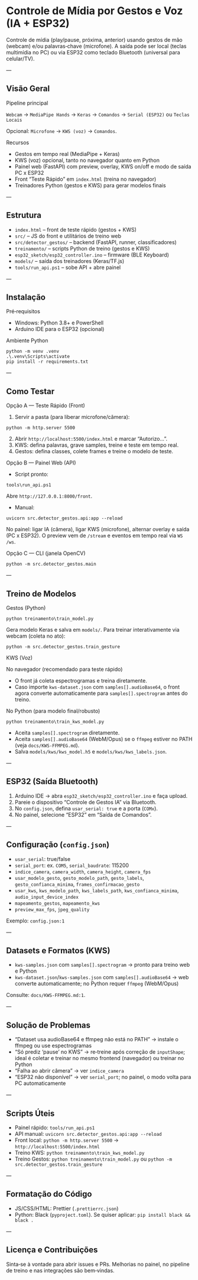 # Controle de Mídia por Gestos e Voz (IA + ESP32)

Controle de mídia (play/pause, próxima, anterior) usando gestos de mão (webcam) e/ou palavras‑chave (microfone). A saída pode ser local (teclas multimídia no PC) ou via ESP32 como teclado Bluetooth (universal para celular/TV).

—

## Visão Geral

Pipeline principal

`Webcam` → `MediaPipe Hands` → `Keras` → `Comandos` → `Serial (ESP32)` ou `Teclas Locais`

Opcional: `Microfone` → `KWS (voz)` → `Comandos`.

Recursos

- Gestos em tempo real (MediaPipe + Keras)
- KWS (voz) opcional, tanto no navegador quanto em Python
- Painel web (FastAPI) com preview, overlay, KWS on/off e modo de saída PC x ESP32
- Front “Teste Rápido” em `index.html` (treina no navegador)
- Treinadores Python (gestos e KWS) para gerar modelos finais

—

## Estrutura

- `index.html` – front de teste rápido (gestos + KWS)
- `src/` – JS do front e utilitários de treino web
- `src/detector_gestos/` – backend (FastAPI, runner, classificadores)
- `treinamento/` – scripts Python de treino (gestos e KWS)
- `esp32_sketch/esp32_controller.ino` – firmware (BLE Keyboard)
- `models/` – saída dos treinadores (Keras/TF.js)
- `tools/run_api.ps1` – sobe API + abre painel

—

## Instalação

Pré‑requisitos

- Windows: Python 3.8+ e PowerShell
- Arduino IDE para o ESP32 (opcional)

Ambiente Python

```
python -m venv .venv
.\.venv\Scripts\activate
pip install -r requirements.txt
```

—

## Como Testar

Opção A — Teste Rápido (Front)

1) Servir a pasta (para liberar microfone/câmera):
```
python -m http.server 5500
```
2) Abrir `http://localhost:5500/index.html` e marcar “Autorizo…”.
3) KWS: defina palavras, grave samples, treine e teste em tempo real.
4) Gestos: defina classes, colete frames e treine o modelo de teste.

Opção B — Painel Web (API)

- Script pronto:
```
tools\run_api.ps1
```
Abre `http://127.0.0.1:8000/front`.

- Manual:
```
uvicorn src.detector_gestos.api:app --reload
```

No painel: ligar IA (câmera), ligar KWS (microfone), alternar overlay e saída (PC x ESP32). O preview vem de `/stream` e eventos em tempo real via `WS /ws`.

Opção C — CLI (janela OpenCV)

```
python -m src.detector_gestos.main
```

—

## Treino de Modelos

Gestos (Python)

```
python treinamento\train_model.py
```
Gera modelo Keras e salva em `models/`. Para treinar interativamente via webcam (coleta no ato):

```
python -m src.detector_gestos.train_gesture
```

KWS (Voz)

No navegador (recomendado para teste rápido)

- O front já coleta espectrogramas e treina diretamente.
- Caso importe `kws-dataset.json` com `samples[].audioBase64`, o front agora converte automaticamente para `samples[].spectrogram` antes do treino.

No Python (para modelo final/robusto)

```
python treinamento\train_kws_model.py
```
- Aceita `samples[].spectrogram` diretamente.
- Aceita `samples[].audioBase64` (WebM/Opus) se o `ffmpeg` estiver no PATH (veja `docs/KWS-FFMPEG.md`).
- Salva `models/kws/kws_model.h5` e `models/kws/kws_labels.json`.

—

## ESP32 (Saída Bluetooth)

1) Arduino IDE → abra `esp32_sketch/esp32_controller.ino` e faça upload.
2) Pareie o dispositivo “Controle de Gestos IA” via Bluetooth.
3) No `config.json`, defina `usar_serial: true` e a porta (`COMx`).
4) No painel, selecione “ESP32” em “Saída de Comandos”.

—

## Configuração (`config.json`)

- `usar_serial`: true/false
- `serial_port`: ex. `COM5`, `serial_baudrate`: 115200
- `indice_camera`, `camera_width`, `camera_height`, `camera_fps`
- `usar_modelo_gesto`, `gesto_modelo_path`, `gesto_labels`, `gesto_confianca_minima`, `frames_confirmacao_gesto`
- `usar_kws`, `kws_modelo_path`, `kws_labels_path`, `kws_confianca_minima`, `audio_input_device_index`
- `mapeamento_gestos`, `mapeamento_kws`
- `preview_max_fps`, `jpeg_quality`

Exemplo: `config.json:1`

—

## Datasets e Formatos (KWS)

- `kws-samples.json` com `samples[].spectrogram` → pronto para treino web e Python
- `kws-dataset.json`/`kws-samples.json` com `samples[].audioBase64` → web converte automaticamente; no Python requer `ffmpeg` (WebM/Opus)

Consulte: `docs/KWS-FFMPEG.md:1`.

—

## Solução de Problemas

- “Dataset usa audioBase64 e ffmpeg não está no PATH” → instale o ffmpeg ou use espectrogramas
- “Só prediz ‘pause’ no KWS” → re‑treine após correção de `inputShape`; ideal é coletar e treinar no mesmo frontend (navegador) ou treinar no Python
- “Falha ao abrir câmera” → ver `indice_camera`
- “ESP32 não disponível” → ver `serial_port`; no painel, o modo volta para PC automaticamente

—

## Scripts Úteis

- Painel rápido: `tools/run_api.ps1`
- API manual: `uvicorn src.detector_gestos.api:app --reload`
- Front local: `python -m http.server 5500` → `http://localhost:5500/index.html`
- Treino KWS: `python treinamento\train_kws_model.py`
- Treino Gestos: `python treinamento\train_model.py` ou `python -m src.detector_gestos.train_gesture`

—

## Formatação do Código

- JS/CSS/HTML: Prettier (`.prettierrc.json`)
- Python: Black (`pyproject.toml`). Se quiser aplicar: `pip install black && black .`

—

## Licença e Contribuições

Sinta‑se à vontade para abrir issues e PRs. Melhorias no painel, no pipeline de treino e nas integrações são bem‑vindas.

